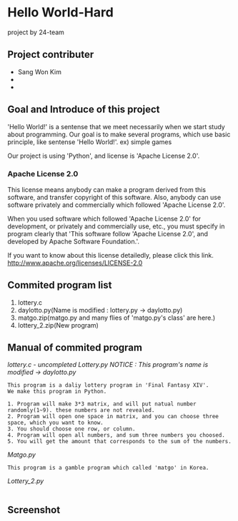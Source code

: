 # Hello World-Hard
project by 24-team


## Project contributer
- Sang Won Kim
- 
- 

## Goal and Introduce of this project
'Hello World!' is a sentense that we meet necessarily when we start study about programming.
Our goal is to make several programs, which use basic principle, like sentense 'Hello World!'.
ex) simple games

Our project is using 'Python', and license is 'Apache License 2.0'.

### Apache License 2.0
This license means anybody can make a program derived from this software, and transfer copyright of this software.
Also, anybody can use software privately and commercially which followed 'Apache License 2.0'.

When you used software which followed 'Apache License 2.0' for development, or privately and commercially use, etc.,
you must specify in program clearly that 'This software follow 'Apache License 2.0', and developed by Apache Software Foundation.'.

If you want to know about this license detailedly, please click this link.
http://www.apache.org/licenses/LICENSE-2.0

## Commited program list

1. lottery.c
2. daylotto.py(Name is modified : lottery.py -> daylotto.py)
3. matgo.zip(matgo.py and many flies of 'matgo.py's class' are here.)
4. lottery_2.zip(New program)


## Manual of commited program

*lottery.c - uncompleted*
*Lottery.py*
*NOTICE : This program's name is modified -> daylotto.py*
```
This program is a daliy lottery program in 'Final Fantasy XIV'.
We make this program in Python.

1. Program will make 3*3 matrix, and will put natual number randomly(1~9). these numbers are not revealed. 
2. Program will open one space in matrix, and you can choose three space, which you want to know.
3. You should choose one row, or column.
4. Program will open all numbers, and sum three numbers you choosed.
5. You will get the amount that corresponds to the sum of the numbers.
```

*Matgo.py*
```
This program is a gamble program which called 'matgo' in Korea.
```

*Lottery_2.py*
```

```
## Screenshot

